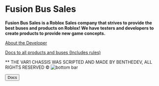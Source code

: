 # Fusion Bus Sales
**Fusion Bus Sales is a Roblox Sales company that strives to provide the best buses and products on Roblox!  We have testers and developers to create products to provide new game concepts.**

[About the Developer](https://ben-thedev.github.io/FusionBusSalesAboutTheDeveloper/)

[Docs to all products and buses (Includes rules)](https://ben-thedev.github.io/fusionbussalesdocs/)


** THE VAR1 CHASSIS WAS SCRIPTED AND MADE BY BENTHEDEV, ALL RIGHTS RESERVED ©
![bottom bar](https://github.com/user-attachments/assets/cfe3dac1-1f38-49ed-ae1e-04bb2127ea2c)

<input class="button" type="submit" value="Docs">

